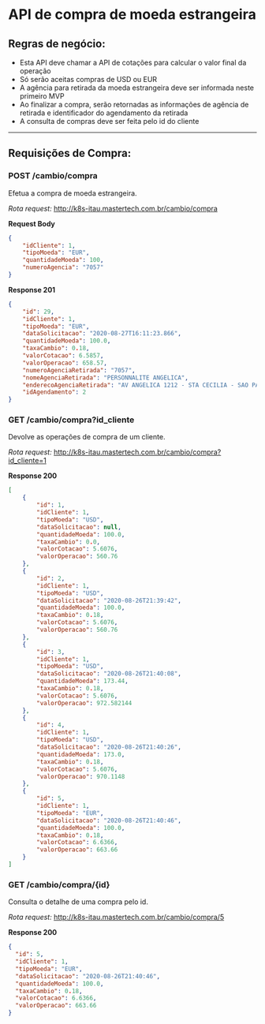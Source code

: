 # API de compra de moeda estrangeira

 ## Regras de negócio:
  - Esta API deve chamar a API de cotações para calcular o valor final da operação
  - Só serão aceitas compras de USD ou EUR
  - A agência para retirada da moeda estrangeira deve ser informada neste primeiro MVP
  - Ao finalizar a compra, serão retornadas as informações de agência de retirada e identificador do agendamento da retirada
  - A consulta de compras deve ser feita pelo id do cliente

___
 ## Requisições de Compra:

 ### POST /cambio/compra
Efetua a compra de moeda estrangeira.

*Rota request:* http://k8s-itau.mastertech.com.br/cambio/compra

**Request Body**
```json
{
    "idCliente": 1,
    "tipoMoeda": "EUR",
    "quantidadeMoeda": 100,
    "numeroAgencia": "7057"
}
```

**Response 201**
```json
{
    "id": 29,
    "idCliente": 1,
    "tipoMoeda": "EUR",
    "dataSolicitacao": "2020-08-27T16:11:23.866",
    "quantidadeMoeda": 100.0,
    "taxaCambio": 0.18,
    "valorCotacao": 6.5857,
    "valorOperacao": 658.57,
    "numeroAgenciaRetirada": "7057",
    "nomeAgenciaRetirada": "PERSONNALITE ANGELICA",
    "enderecoAgenciaRetirada": "AV ANGELICA 1212 - STA CECILIA - SAO PAULO SP - CEP 01228-100",
    "idAgendamento": 2
}
```

 ### GET /cambio/compra?id_cliente
Devolve as operações de compra de um cliente.

*Rota request:* http://k8s-itau.mastertech.com.br/cambio/compra?id_cliente=1

**Response 200**
```json
[
    {
        "id": 1,
        "idCliente": 1,
        "tipoMoeda": "USD",
        "dataSolicitacao": null,
        "quantidadeMoeda": 100.0,
        "taxaCambio": 0.0,
        "valorCotacao": 5.6076,
        "valorOperacao": 560.76
    },
    {
        "id": 2,
        "idCliente": 1,
        "tipoMoeda": "USD",
        "dataSolicitacao": "2020-08-26T21:39:42",
        "quantidadeMoeda": 100.0,
        "taxaCambio": 0.18,
        "valorCotacao": 5.6076,
        "valorOperacao": 560.76
    },
    {
        "id": 3,
        "idCliente": 1,
        "tipoMoeda": "USD",
        "dataSolicitacao": "2020-08-26T21:40:08",
        "quantidadeMoeda": 173.44,
        "taxaCambio": 0.18,
        "valorCotacao": 5.6076,
        "valorOperacao": 972.582144
    },
    {
        "id": 4,
        "idCliente": 1,
        "tipoMoeda": "USD",
        "dataSolicitacao": "2020-08-26T21:40:26",
        "quantidadeMoeda": 173.0,
        "taxaCambio": 0.18,
        "valorCotacao": 5.6076,
        "valorOperacao": 970.1148
    },
    {
        "id": 5,
        "idCliente": 1,
        "tipoMoeda": "EUR",
        "dataSolicitacao": "2020-08-26T21:40:46",
        "quantidadeMoeda": 100.0,
        "taxaCambio": 0.18,
        "valorCotacao": 6.6366,
        "valorOperacao": 663.66
    }
]
```
 ### GET /cambio/compra/{id}
Consulta o detalhe de uma compra pelo id.

*Rota request:* http://k8s-itau.mastertech.com.br/cambio/compra/5

**Response 200**
```json
{
  "id": 5,
  "idCliente": 1,
  "tipoMoeda": "EUR",
  "dataSolicitacao": "2020-08-26T21:40:46",
  "quantidadeMoeda": 100.0,
  "taxaCambio": 0.18,
  "valorCotacao": 6.6366,
  "valorOperacao": 663.66
}
```